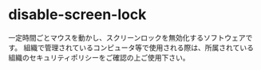 # disable-screen-lock

一定時間ごとマウスを動かし、スクリーンロックを無効化するソフトウェアです。
組織で管理されているコンピュータ等で使用される際は、所属されている組織のセキュリティポリシーをご確認の上ご使用下さい。
